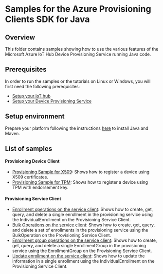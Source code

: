 # Samples for the Azure Provisioning Clients SDK for Java

## Overview

This folder contains samples showing how to use the various features of the Microsoft Azure IoT Hub Device Provisioning 
Service running Java code.

## Prerequisites

In order to run the samples or the tutorials on Linux or Windows, you will first need the following prerequisites:
* [Setup your IoT hub][lnk-setup-iot-hub]
* [Setup your Device Provisioning Service][lnk-setup-provisioning-service]

## Setup environment

Prepare your platform following the instructions [here][lnk-devbox-setup] to install Java and Maven.

## List of samples

#### Provisioning Device Client

* [Provisioning Sample for X509](provisioning-x509-sample): Shows how to register a device using X509 certificates.
* [Provisioning Sample for TPM](provisioning-tpm-sample): Shows how to register a device using TPM with endorsement key.

#### Provisioning Service Client

* [Enrollment operations on the service client](service-enrollment-sample): Shows how to create, get, query, and delete
a single enrollment in the provisioning service using the IndividualEnrollment on the Provisioning Service Client.
* [Bulk Operations on the service client](service-bulkoperation-sample): Shows how to create, get, query, and delete
a set of enrollments in the provisioning service using the BulkOperation on the Provisioning Service Client.
* [Enrollment group operations on the service client](service-enrollment-group-sample): Shows how to create, get, query, 
and delete a single EnrollmentGroup in the provisioning service using the EnrollmentGroup on the Provisioning Service 
Client.
* [Update enrollment on the service client](service-update-enrollment-sample): Shows how to update the information in
a single enrollment using the IndividualEnrollment on the Provisioning Service Client.


[lnk-devbox-setup]: ../../doc/java-devbox-setup.md
[lnk-setup-iot-hub]: https://aka.ms/howtocreateazureiothub
[lnk-setup-provisioning-service]: https://docs.microsoft.com/en-us/azure/iot-dps/quick-setup-auto-provision
[lnk-manage-iot-hub]: https://aka.ms/manageiothub
